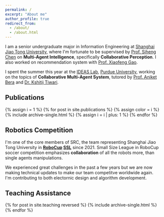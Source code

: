 ```yaml
---
permalink: /
excerpt: "About me"
author_profile: true
redirect_from: 
  - /about/
  - /about.html
---
```


I am a senior undergraduate major in Information Engineering at [Shanghai Jiao Tong University](https://en.sjtu.edu.cn), where I'm fortunate to be supervised by [Prof. Siheng Chen](https://siheng-chen.github.io/) on **Multi-Agent Intelligence**, specifically **Collaborative Perception**. I also worked on recommendation system with [Prof. Xiaofeng Gao](https://cs.sjtu.edu.cn/~gao-xf/).

I spent the summer this year at the [IDEAS Lab](https://ideas.cs.purdue.edu/), [Purdue University](https://www.purdue.edu/), working on the topics of **Collaborative Multi-Agent System**, tutored by [Prof. Aniket Bera](https://www.cs.purdue.edu/homes/ab/) and [Dr. Kshitij Tiwari](https://kshitijtiwari.com/).

## Publications
{% assign i = 1 %}
{% for post in site.publications %}
  {% assign color = i  %}
  {% include archive-single.html %}
  {% assign i =  i | plus: 1  %}
{% endfor %}


## Robotics Competition

I'm one of the core members of SRC, the team representing Shanghai Jiao Tong University in **[RoboCup](https://www.robocup.org/) [SSL](https://www.robocup.org/leagues/7)** since 2021. Small Size League in RoboCup soccer competition emphasizes **collaboration** of all the robots more, than single agents manipulations.

We experienced great challenges in the past a few years but we are now making technical updates to make our team competitve worldwide again. I'm contributing to both electornic design and algorithm development. 


## Teaching Assistance


{% for post in site.teaching reversed %}
  {% include archive-single.html %}
{% endfor %}


